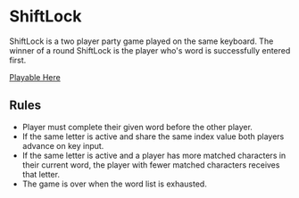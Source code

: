 # ShiftLock
ShiftLock is a two player party game played on the same keyboard. The winner of a round ShiftLock is the player who's word is successfully entered first.

[Playable Here](https://brendanmp.github.io/kb/)

## Rules
  * Player must complete their given word before the other player.
  * If the same letter is active and share the same index value both players advance on key input.
  * If the same letter is active and a player has more matched characters in their current word, the player with fewer matched characters receives that letter.
  * The game is over when the word list is exhausted.
